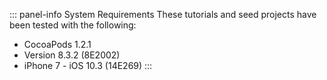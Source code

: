 ::: panel-info System Requirements
These tutorials and seed projects have been tested with the following:

* CocoaPods 1.2.1
* Version 8.3.2 (8E2002)
* iPhone 7 - iOS 10.3 (14E269)
  :::
